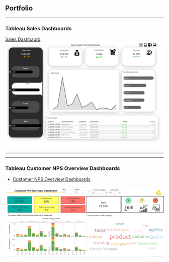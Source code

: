 ## Portfolio

---

### Tableau Sales Dashboards

[Sales Dashbaord](/sample_page)
<img src="images/Sales Dashboard.png"/>

---

---

### Tableau Customer NPS Overview Dashboards

- [Customer NPS Overview Dashboards](http://example.com/)
 <img src="images/AXON CUSTOMER NPS.png"/>
